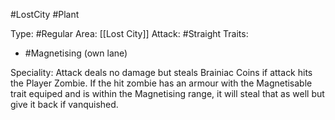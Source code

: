 #LostCity #Plant 

Type: #Regular 
Area: [[Lost City]]
Attack: #Straight
Traits:
- #Magnetising (own lane)

Speciality: Attack deals no damage but steals Brainiac Coins if attack hits the Player Zombie.
If the hit zombie has an armour with the Magnetisable trait equiped and is within the Magnetising range, it will steal that as well but give it back if vanquished.
